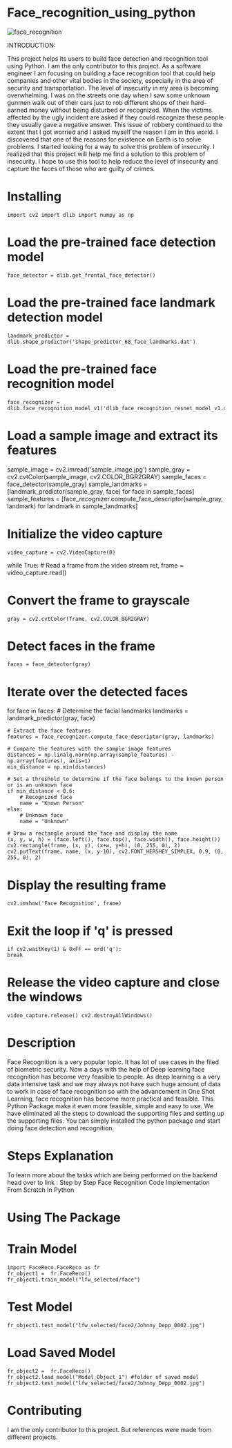 # Face_recognition_using_python
![face_recognition](https://github.com/Robson-Ali/Face_recognition_using_python/assets/99282807/81b8c171-f510-435a-90c2-d51a4d55c17a)

INTRODUCTION:

This project helps its users to build face detection and recognition tool using Python. I am the only contributor to this project. As a software engineer I am focusing on building a face recognition tool that could help companies and other vital bodies in the society, especially in the area of security and transportation. The level of insecurity in my area is becoming overwhelming. I was on the streets one day when I saw some unknown gunmen walk out of their cars just to rob different shops of their hard-earned money without being disturbed or recognized. When the victims affected by the ugly incident are asked if they could recognize these people they usually gave a negative answer. This issue of robbery continued to the extent that I got worried and I asked myself the reason I am in this world. I discovered that one of the reasons for existence on Earth is to solve problems. I started looking for a way to solve this problem of insecurity. I realized that this project will help me find a solution to this problem of insecurity. I hope to use this tool to help reduce the level of insecurity and capture the faces of those who are guilty of crimes.

# Installing
    import cv2 import dlib import numpy as np

# Load the pre-trained face detection model
    face_detector = dlib.get_frontal_face_detector()

# Load the pre-trained face landmark detection model
    landmark_predictor = dlib.shape_predictor('shape_predictor_68_face_landmarks.dat')

# Load the pre-trained face recognition model
    face_recognizer = dlib.face_recognition_model_v1('dlib_face_recognition_resnet_model_v1.dat')

# Load a sample image and extract its features
sample_image = cv2.imread('sample_image.jpg') sample_gray = cv2.cvtColor(sample_image, cv2.COLOR_BGR2GRAY) sample_faces = face_detector(sample_gray) sample_landmarks = [landmark_predictor(sample_gray, face) for face in sample_faces] sample_features = [face_recognizer.compute_face_descriptor(sample_gray, landmark) for landmark in sample_landmarks]

# Initialize the video capture
    video_capture = cv2.VideoCapture(0)

while True: # Read a frame from the video stream ret, frame = video_capture.read()

# Convert the frame to grayscale
    gray = cv2.cvtColor(frame, cv2.COLOR_BGR2GRAY)

# Detect faces in the frame
    faces = face_detector(gray)

# Iterate over the detected faces
for face in faces:
    # Determine the facial landmarks
    landmarks = landmark_predictor(gray, face)

    # Extract the face features
    features = face_recognizer.compute_face_descriptor(gray, landmarks)

    # Compare the features with the sample image features
    distances = np.linalg.norm(np.array(sample_features) - np.array(features), axis=1)
    min_distance = np.min(distances)

    # Set a threshold to determine if the face belongs to the known person or is an unknown face
    if min_distance < 0.6:
        # Recognized face
        name = "Known Person"
    else:
        # Unknown face
        name = "Unknown"

    # Draw a rectangle around the face and display the name
    (x, y, w, h) = (face.left(), face.top(), face.width(), face.height())
    cv2.rectangle(frame, (x, y), (x+w, y+h), (0, 255, 0), 2)
    cv2.putText(frame, name, (x, y-10), cv2.FONT_HERSHEY_SIMPLEX, 0.9, (0, 255, 0), 2)

# Display the resulting frame
    cv2.imshow('Face Recognition', frame)

# Exit the loop if 'q' is pressed
    if cv2.waitKey(1) & 0xFF == ord('q'):
    break
# Release the video capture and close the windows
    video_capture.release() cv2.destroyAllWindows()

# Description
Face Recognition is a very popular topic. It has lot of use cases in the filed of biometric security. Now a days with the help of Deep learning face recognition has become very feasible to people. As deep learning is a very data intensive task and we may always not have such huge amount of data to work in case of face recognition so with the advancement in One Shot Learning, face recognition has become more practical and feasible. This Python Package make it even more feasible, simple and easy to use. We have eliminated all the steps to download the supporting files and setting up the supporting files. You can simply installed the python package and start doing face detection and recognition.

# Steps Explanation
To learn more about the tasks which are being performed on the backend head over to link : Step by Step Face Recognition Code Implementation From Scratch In Python

# Using The Package
# Train Model
    import FaceReco.FaceReco as fr
    fr_object1 =  fr.FaceReco()
    fr_object1.train_model("lfw_selected/face")
# Test Model
    fr_object1.test_model("lfw_selected/face2/Johnny_Depp_0002.jpg")
# Load Saved Model
    fr_object2 =  fr.FaceReco()
    fr_object2.load_model("Model_Object_1") #folder of saved model
    fr_object2.test_model("lfw_selected/face2/Johnny_Depp_0002.jpg")
# Contributing
I am the only contributor to this project. But references were made from different projects.
